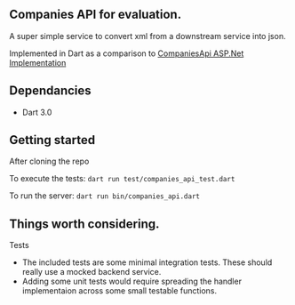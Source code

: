 ## Companies API for evaluation. 

A super simple service to convert xml from a downstream service into json.

Implemented in Dart as a comparison to [CompaniesApi ASP.Net Implementation](https://github.com/paulfaid/MWNZ)

## Dependancies

 - Dart 3.0
 
## Getting started

After cloning the repo

To execute the tests:
`dart run test/companies_api_test.dart`

To run the server:
`dart run bin/companies_api.dart`

## Things worth considering.

Tests
 - The included tests are some minimal integration tests. These should really use a mocked backend service. 
 - Adding some unit tests would require spreading the handler implementaion across some small testable functions.


    
    




